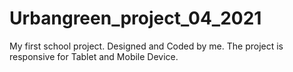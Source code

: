 # Urbangreen_project_04_2021

My first school project. Designed and Coded by me.
The project is responsive for Tablet and Mobile Device.
